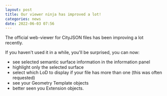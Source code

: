 ```yaml
---
layout: post
title: Our viewer ninja has improved a lot!
categories: news
date: 2022-06-03 07:56
---
```


The official web-viewer for CityJSON files has been improving a lot recently.

If you haven't used it in a while, you'll be surprised, you can now:

- see selected semantic surface information in the information panel
- highlight only the selected surface
- select which LoD to display if your file has more than one (this was often requested)
- see your Geometry Template objects
- better seen you Extension objects.


